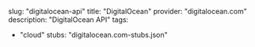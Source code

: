 
slug: "digitalocean-api"
title: "DigitalOcean"
provider: "digitalocean.com"
description: "DigitalOcean API"
tags:
- "cloud"
stubs: "digitalocean.com-stubs.json"
